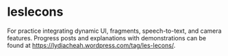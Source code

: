 # leslecons
For practice integrating dynamic UI, fragments, speech-to-text, and camera features. 
Progress posts and explanations with demonstrations can be found at https://lydiacheah.wordpress.com/tag/les-lecons/.
